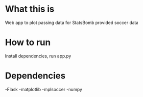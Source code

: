 # What this is
Web app to plot passing data for StatsBomb provided soccer data

# How to run
Install dependencies, run app.py

# Dependencies 
-Flask
-matplotlib
-mplsoccer
-numpy



